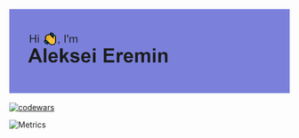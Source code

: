 <!--
**Eremeow138/Eremeow138** is a ✨ _special_ ✨ repository because its `README.md` (this file) appears on your GitHub profile.

Here are some ideas to get you started:

- 🔭 I’m currently working on ...
- 🌱 I’m currently learning ...
- 👯 I’m looking to collaborate on ...
- 🤔 I’m looking for help with ...
- 💬 Ask me about ...
- 📫 How to reach me: ...
- 😄 Pronouns: ...
- ⚡ Fun fact: ...
-->

<img src="/header.png"/>

[![codewars](https://www.codewars.com/users/Eremeow138/badges/large)](https://www.codewars.com/users/Eremeow138) 

![Metrics](https://metrics.lecoq.io/Eremeow138?template=classic&base.header=0&base.activity=0&base.community=0&base.repositories=0&base.metadata=0&isocalendar=1&achievements=1&isocalendar.duration=full-year&achievements.threshold=C&achievements.secrets=true&achievements.display=detailed&achievements.limit=0&config.timezone=Asia%2FIrkutsk)
